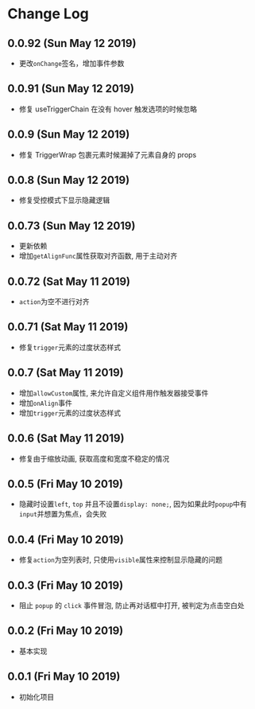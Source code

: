 # Change Log

## 0.0.92 (Sun May 12 2019)

-   更改`onChange`签名，增加事件参数

## 0.0.91 (Sun May 12 2019)

-   修复 useTriggerChain 在没有 hover 触发选项的时候忽略

## 0.0.9 (Sun May 12 2019)

-   修复 TriggerWrap 包裹元素时候漏掉了元素自身的 props

## 0.0.8 (Sun May 12 2019)

-   修复受控模式下显示隐藏逻辑

## 0.0.73 (Sun May 12 2019)

-   更新依赖
-   增加`getAlignFunc`属性获取对齐函数, 用于主动对齐

## 0.0.72 (Sat May 11 2019)

-   `action`为空不进行对齐

## 0.0.71 (Sat May 11 2019)

-   修复`trigger`元素的过度状态样式

## 0.0.7 (Sat May 11 2019)

-   增加`allowCustom`属性, 来允许自定义组件用作触发器接受事件
-   增加`onAlign`事件
-   增加`trigger`元素的过度状态样式

## 0.0.6 (Sat May 11 2019)

-   修复由于缩放动画, 获取高度和宽度不稳定的情况

## 0.0.5 (Fri May 10 2019)

-   隐藏时设置`left`, `top` 并且不设置`display: none;`, 因为如果此时`popup`中有`input`并想置为焦点，会失败

## 0.0.4 (Fri May 10 2019)

-   修复`action`为空列表时, 只使用`visible`属性来控制显示隐藏的问题

## 0.0.3 (Fri May 10 2019)

-   阻止 `popup` 的 `click` 事件冒泡, 防止再对话框中打开, 被判定为点击空白处

## 0.0.2 (Fri May 10 2019)

-   基本实现

## 0.0.1 (Fri May 10 2019)

-   初始化项目
